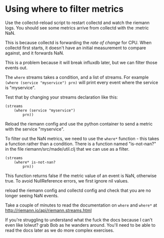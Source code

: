 # Using where to filter metrics

Use the collectd-reload script to restart collectd and watch the riemann logs. You should see some metrics arrive from collectd with the :metric NaN.

This is because collectd is forwarding the *rate of change* for CPU. When collectd first starts, it doesn't have an initial measurement to compare against, and it forwards NaN.

This is a problem because it will break influxdb later, but we can filter those events out.

The `where` streams takes a condition, and a list of streams. For example `(where (service "myservice") prn)` will print every event where the service is "myservice".

Test that by changing your streams declaration like this:

```
(streams
    (where (service "myservice")
        prn))
```

Reload the riemann config and use the python container to send a metric with the service "myservice".


To filter out the NaN metrics, we need to use the `where*` function - this takes a function rather than a condition. There is a function named "is-not-nan?" in the file riemann/src/made/util.clj that we can use as a filter.

```
(streams
    (where* is-not-nan?
        prn))
```


This function returns false if the metric value of an event is NaN, otherwise true. To avoid NullReference errors, we first ignore nil values.


reload the riemann config and collectd config and check that you are no longer seeing NaN events.


Take a couple of minutes to read the documentation on `where` and `where*` at http://riemann.io/api/riemann.streams.html 

If you're struggling to understand what the fuck the docs because I can't even like lolwut? grab Bob as he wanders around. You'll need to be able to read the docs later as we do more complex exercises.
